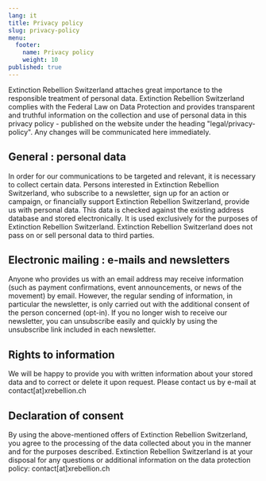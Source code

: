 ```yaml
---
lang: it
title: Privacy policy
slug: privacy-policy
menu:
  footer:
    name: Privacy policy
    weight: 10
published: true
---
```

Extinction Rebellion Switzerland attaches great importance to the responsible treatment of personal data. Extinction Rebellion Switzerland complies with the Federal Law on Data Protection and provides transparent and truthful information on the collection and use of personal data in this privacy policy - published on the website under the heading "legal/privacy-policy". Any changes will be communicated here immediately.

## General : personal data

In order for our communications to be targeted and relevant, it is necessary to collect certain data. Persons interested in Extinction Rebellion Switzerland, who subscribe to a newsletter, sign up for an action or campaign, or financially support Extinction Rebellion Switzerland, provide us with personal data. This data is checked against the existing address database and stored electronically. It is used exclusively for the purposes of Extinction Rebellion Switzerland. Extinction Rebellion Switzerland does not pass on or sell personal data to third parties.

## Electronic mailing : e-mails and newsletters

Anyone who provides us with an email address may receive information (such as payment confirmations, event announcements, or news of the movement) by email. However, the regular sending of information, in particular the newsletter, is only carried out with the additional consent of the person concerned (opt-in). If you no longer wish to receive our newsletter, you can unsubscribe easily and quickly by using the unsubscribe link included in each newsletter.

## Rights to information

We will be happy to provide you with written information about your stored data and to correct or delete it upon request. Please contact us by e-mail at contact\[at]xrebellion.ch

## Declaration of consent

By using the above-mentioned offers of Extinction Rebellion Switzerland, you agree to the processing of the data collected about you in the manner and for the purposes described. Extinction Rebellion Switzerland is at your disposal for any questions or additional information on the data protection policy: contact\[at]xrebellion.ch